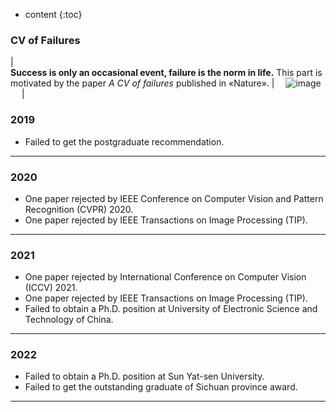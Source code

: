 <!-- ---
layout: page
title: CV of Failures
comments: false
permalink: /CV of failures/
--- -->

* content
{:toc}

### CV of Failures

| <br>**Success is only an occasional event, failure is the norm in life.** This part is motivated by the paper _A CV of failures_ published in &laquo;Nature&raquo;. | &emsp;![image](https://J-FHu.github.io/images/iceberg.jpg)&emsp; |


### 2019 
* Failed to get the postgraduate recommendation.

---

### 2020 
* One paper rejected by IEEE Conference on Computer Vision and Pattern Recognition (CVPR) 2020.
* One paper rejected by IEEE Transactions on Image Processing (TIP).

---

### 2021 
* One paper rejected by International Conference on Computer Vision (ICCV) 2021.
* One paper rejected by IEEE Transactions on Image Processing (TIP).
* Failed to obtain a Ph.D. position at University of Electronic Science and Technology of China.

---

### 2022
* Failed to obtain a Ph.D. position at Sun Yat-sen University.
* Failed to get the outstanding graduate of Sichuan province award.

---

<script type="text/javascript" src="//rf.revolvermaps.com/0/0/6.js?i=573geowbknl&amp;m=7&amp;c=ffc000&amp;cr1=ffffff&amp;f=arial&amp;l=1&amp;s=170&amp;bv=70" async="async"></script>
